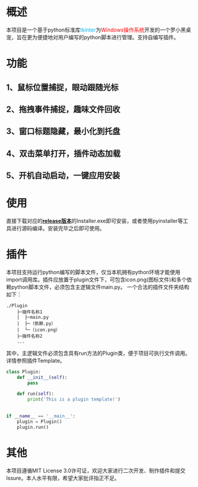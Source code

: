# **概述**
本项目是一个基于python标准库<font color="#00b0f0">tkinter</font>为<font color="#ff0000">Windows操作系统</font>开发的一个罗小黑桌宠，旨在更为便捷地对用户编写的python脚本进行管理。支持自编写插件。

# **功能**
## 1、鼠标位置捕捉，眼动跟随光标

## 2、拖拽事件捕捉，趣味文件回收

## 3、窗口标题隐藏，最小化到托盘

## 4、双击菜单打开，插件动态加载

## 5、开机自动启动，一键应用安装

# **使用**
直接下载对应的[**release版本**](https://github.com/l0udl0ve/Desktop-Pet/releases)的Installer.exe即可安装，或者使用pyinstaller等工具进行源码编译。安装完毕之后即可使用。

# **插件**
本项目支持运行python编写的脚本文件，仅当本机拥有python环境才能使用import调用库。插件应放置于plugin文件下，可包含icon.png(图标文件)和多个依赖python脚本文件，必须包含主逻辑文件main.py。
一个合法的插件文件夹结构如下：
```
./Plugin
	├─插件名称1 
	|  ├─main.py
	|  ├─（依赖.py）     
	|  └─（icon.png）
	├─插件名称2
	...
```
其中，主逻辑文件必须包含具有run方法的Plugin类，便于项目可执行文件调用。详情参照插件Template。
```python
class Plugin:  
    def __init__(self):  
        pass  
  
    def run(self):  
        print('This is a plugin template!')  
  
  
if __name__ == '__main__':  
    plugin = Plugin()  
    plugin.run()
```

# **其他**
本项目遵循MIT License 3.0许可证，欢迎大家进行二次开发、制作插件和提交Issure。本人水平有限，希望大家批评指正不足。
